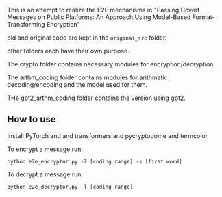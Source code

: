 This is an attempt to realize the E2E mechanisms in "Passing Covert Messages on Public Platforms: An Approach Using Model-Based Format-Transforming Encryption"



old and original code are kept in the `original_src` folder.

other folders each have their own purpose.



The crypto folder contains necessary modules for encryption/decryption.

The arthm_coding folder contains modules for arithmatic decoding/encoding and the model used for them.

THe gpt2_arthm_coding folder contains the version using gpt2.

## How to use

Install PyTorch and and transformers and pycryptodome and termcolor

To encrypt a message run:
```
python e2e_encryptor.py -l [coding range] -s [first word]
```

To decrypt a message run:
```
python e2e_decryptor.py -l [coding range]
```
